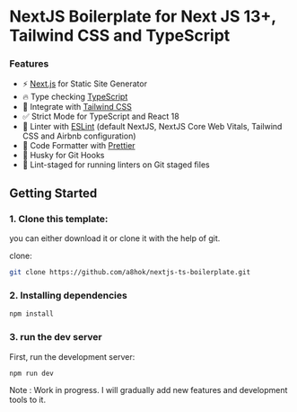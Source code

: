 # NextJS Boilerplate for Next JS 13+, Tailwind CSS and TypeScript

### Features

- ⚡ [Next.js](https://nextjs.org) for Static Site Generator
- 🔥 Type checking [TypeScript](https://www.typescriptlang.org)
- 💎 Integrate with [Tailwind CSS](https://tailwindcss.com)
- ✅ Strict Mode for TypeScript and React 18
- 📏 Linter with [ESLint](https://eslint.org) (default NextJS, NextJS Core Web Vitals, Tailwind CSS and Airbnb configuration)
- 💖 Code Formatter with [Prettier](https://prettier.io)
- 🦊 Husky for Git Hooks
- 🚫 Lint-staged for running linters on Git staged files

## Getting Started

### 1. Clone this template:
 you can either download it or clone it with the help of git. 
 
 clone:
 ```bash 
 git clone https://github.com/a8hok/nextjs-ts-boilerplate.git
 ```

### 2. Installing dependencies 

```bash
npm install
```
### 3. run the dev server
First, run the development server:

```bash
npm run dev
```
Note : Work in progress. I will gradually add new features and development tools to it. 

